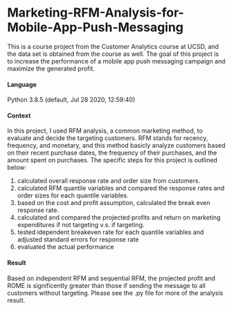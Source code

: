 # Marketing-RFM-Analysis-for-Mobile-App-Push-Messaging

This is a course project from the Customer Analytics course at UCSD, and the data set is obtained from the course as well. The goal of this project is to increase the performance of a mobile app push messaging campaign and maximize the generated profit.

#### Language
Python 3.8.5 (default, Jul 28 2020, 12:59:40)

#### Context
In this project, I used RFM analysis, a common marketing method, to evaluate and decide the targeting customers. RFM stands for recency, frequency, and monetary, and this method basicly analyze customers based on their recent purchase dates, the frequency of their purchases, and the amount spent on purchases. The specific steps for this project is outlined below:

1. calculated overall response rate and order size from customers.
2. calculated RFM quantile variables and compared the response rates and order sizes for each quantile variables.
3. based on the cost and profit assumption, calculated the break even response rate.
4. calculated and compared the projected profits and return on marketing expenditures if not targeting v.s. if targeting.
5. tested idependent breakeven rate for each quantile variables and adjusted standard errors for response rate
6. evaluated the actual performance

#### Result
Based on independent RFM and sequential RFM, the projected profit and ROME is significently greater than those if sending the message to all customers without targeting. Please see the .py file for more of the analysis result.
